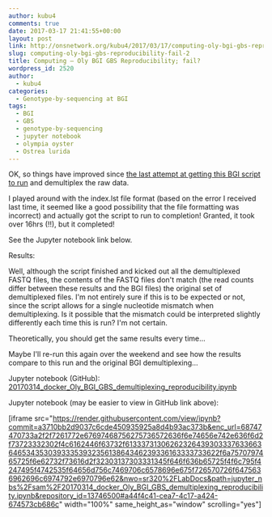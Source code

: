 ```yaml
---
author: kubu4
comments: true
date: 2017-03-17 21:41:55+00:00
layout: post
link: http://onsnetwork.org/kubu4/2017/03/17/computing-oly-bgi-gbs-reproducibility-fail-2/
slug: computing-oly-bgi-gbs-reproducibility-fail-2
title: Computing – Oly BGI GBS Reproducibility; fail?
wordpress_id: 2520
author:
  - kubu4
categories:
  - Genotype-by-sequencing at BGI
tags:
  - BGI
  - GBS
  - genotype-by-sequencing
  - jupyter notebook
  - olympia oyster
  - Ostrea lurida
---
```


OK, so things have improved since [the last attempt at getting this BGI script to run](http://onsnetwork.org/kubu4/2017/03/14/computing-oly-bgi-gbs-reproducibility-fail-but-less-so-than-last-time/) and demultiplex the raw data.

I played around with the index.lst file format (based on the error I received last time, it seemed like a good possibility that the file formatting was incorrect) and actually got the script to run to completion! Granted, it took over 16hrs (!!), but it completed!

See the Jupyter notebook link below.



Results:

Well, although the script finished and kicked out all the demultiplexed FASTQ files, the contents of the FASTQ files don't match (the read counts differ between these results and the BGI files) the original set of demultiplexed files. I'm not entirely sure if this is to be expected or not, since the script allows for a single nucleotide mismatch when demultiplexing. Is it possible that the mismatch could be interpreted slightly differently each time this is run? I'm not certain.

Theoretically, you should get the same results every time...

Maybe I'll re-run this again over the weekend and see how the results compare to this run and the original BGI demultiplexing...

Jupyter notebook (GitHub): [20170314_docker_Oly_BGI_GBS_demultiplexing_reproducibility.ipynb](https://github.com/sr320/LabDocs/blob/master/jupyter_nbs/sam/20170314_docker_Oly_BGI_GBS_demultiplexing_reproducibility.ipynb)



Jupyter notebook (may be easier to view in GitHub link above):

[iframe src="https://render.githubusercontent.com/view/ipynb?commit=a3710bb2d9037c6cde450935925a8d4b93ac373b&enc_url=68747470733a2f2f7261772e67697468756275736572636f6e74656e742e636f6d2f73723332302f4c6162446f63732f613337313062623264393033376336636465343530393335393235613864346239336163333733622f6a7570797465725f6e62732f73616d2f32303137303331345f646f636b65725f4f6c795f4247495f4742535f64656d756c7469706c6578696e675f726570726f6475636962696c6974792e6970796e62&nwo=sr320%2FLabDocs&path=jupyter_nbs%2Fsam%2F20170314_docker_Oly_BGI_GBS_demultiplexing_reproducibility.ipynb&repository_id=13746500#a44f4c41-cea7-4c17-a424-674573cb686c" width="100%" same_height_as="window" scrolling="yes"]
